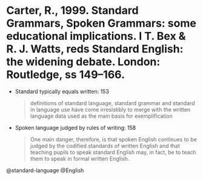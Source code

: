 # Carter, R., 1999. Standard Grammars, Spoken Grammars: some educational implications. I T. Bex & R. J. Watts, reds Standard English: the widening debate. London: Routledge, ss 149–166.

- Standard typically equals written:  153

  > definitions of standard language, standard grammar and standard in language use have come irresistibly to merge with the written language data used as the main basis for exemplification

- Spoken language judged by rules of writing: 158

  > One main danger, therefore, is that spoken English continues to be judged by the codified standards of written English and that teaching pupils to speak standard English may, in fact, be to teach them to speak in formal written English.

@standard-language
@English
